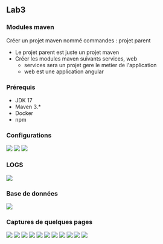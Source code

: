 ## Lab3
### Modules maven 
Créer un projet maven nommé commandes : projet parent
- Le projet parent est juste un projet maven
- Créer les modules maven suivants services, web
  - services sera un projet gere le metier de l'application
  - web est une application angular

### Prérequis
- JDK 17
- Maven 3.*
- Docker
- npm

### Configurations
![](images/conf.png)
![](images/conf1.png)
![](images/conf2.png)

### LOGS
![](images/logs.png)

### Base de données
![](images/bd.png)

### Captures de quelques pages
![](images/accueil.png)
![](images/user.png)
![](images/role.png)
![](images/prod.png)
![](images/add.png)
![](images/added.png)
![](images/added1.png)
![](images/update.png)
![](images/updated1.png)
![](images/deleted.png)
![](images/prod.png)